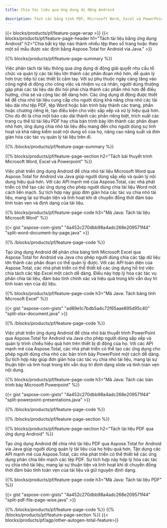 ```yaml
---
title: Chia tài liệu qua ứng dụng di động Android 

description: Tách các bảng tính PDF, Microsoft Word, Excel và PowerPoint thông qua ứng dụng Android của bạn. Chia tài liệu theo số trang hoặc theo một số mẫu được xác định trước.
---
```


{{< blocks/products/pf/feature-page-wrap >}}
{{< blocks/products/pf/feature-page-header h1="Tách tài liệu bằng ứng dụng Android" h2="Chia bất kỳ tệp nào thành nhiều tệp theo số trang hoặc theo một số mẫu được xác định bằng Aspose.Total for Android via Java." >}}

{{% blocks/products/pf/feature-page-summary %}}

Việc phân tách tài liệu thông qua ứng dụng di động giải quyết nhu cầu tổ chức và quản lý các tài liệu lớn thành các phân đoạn nhỏ hơn, dễ quản lý hơn trực tiếp từ các thiết bị cầm tay. Với sự phụ thuộc ngày càng tăng vào công nghệ di động cho công việc và nhiệm vụ cá nhân, người dùng thường gặp phải các tài liệu dài đòi hỏi phải chia thành các phần nhỏ hơn để điều hướng, chia sẻ và cộng tác dễ dàng hơn. Các ứng dụng di động được thiết kế để chia nhỏ tài liệu cung cấp cho người dùng khả năng chia nhỏ các tài liệu dài như tệp PDF, tệp Word hoặc bản trình bày thành các trang, phần hoặc chương riêng lẻ, tạo điều kiện cho việc sắp xếp và xử lý hiệu quả hơn. Cho dù đó là chia một báo cáo dài thành các phần riêng biệt, trích xuất các trang cụ thể từ tài liệu PDF hay chia bản trình bày lớn thành các phân đoạn nhỏ hơn, ứng dụng chia nhỏ tài liệu đều mang đến cho người dùng sự linh hoạt và khả năng kiểm soát nội dung số của họ, nâng cao năng suất và đơn giản hóa các tác vụ quản lý tài liệu trên đi.

{{% /blocks/products/pf/feature-page-summary  %}}

{{% blocks/products/pf/feature-page-section  h2="Tách bài thuyết trình Microsoft Word, Excel và Powerpoint" %}}

Việc phát triển ứng dụng Android để chia nhỏ tài liệu Microsoft Word qua Aspose.Total for Android via Java giúp người dùng sắp xếp và quản lý nội dung hiệu quả hơn. Với các API mạnh mẽ của Aspose.Total, các nhà phát triển có thể tạo các ứng dụng cho phép người dùng chia tài liệu Word một cách liền mạch. Sự tích hợp này giúp đơn giản hóa các tác vụ chia nhỏ tài liệu, mang lại sự thuận tiện và linh hoạt khi di chuyển đồng thời đảm bảo tính toàn vẹn và định dạng của tài liệu.

{{% blocks/products/pf/feature-page-code h3="Mã Java: Tách tài liệu Microsoft Word" %}}

{{< gist "aspose-com-gists" "4a452c270dbb98a4adc268e209571f44" "split-word-document-by-page.java" >}}

{{% /blocks/products/pf/feature-page-code  %}}

Tạo ứng dụng Android để phân chia bảng tính Microsoft Excel qua Aspose.Total for Android via Java cho phép người dùng chia các tập dữ liệu lớn thành các phân đoạn có thể quản lý được. Với các API toàn diện của Aspose.Total, các nhà phát triển có thể thiết kế các ứng dụng hỗ trợ việc chia tách các tệp Excel một cách dễ dàng. Điều này hợp lý hóa các tác vụ phân chia tài liệu, đảm bảo tính chính xác và hiệu quả trong khi vẫn duy trì tính toàn vẹn của dữ liệu.


{{% blocks/products/pf/feature-page-code h3="Mã Java: Tách bảng tính Microsoft Excel" %}}

{{< gist "aspose-com-gists" "ad89e1c7bdb5a4c72f65aae895d95c40" "split-xlsx-document.java" >}}

{{% /blocks/products/pf/feature-page-code  %}}

Việc phát triển ứng dụng Android để chia nhỏ bài thuyết trình PowerPoint qua Aspose.Total for Android via Java cho phép người dùng sắp xếp và quản lý trình chiếu hiệu quả hơn trên thiết bị di động của họ. Với các API mạnh mẽ của Aspose.Total, các nhà phát triển có thể tạo các ứng dụng cho phép người dùng chia nhỏ các bản trình bày PowerPoint một cách dễ dàng. Sự tích hợp này giúp đơn giản hóa các tác vụ chia nhỏ tài liệu, mang lại sự thuận tiện và linh hoạt trong khi vẫn duy trì định dạng slide và tính toàn vẹn nội dung.

{{% blocks/products/pf/feature-page-code h3="Mã Java: Tách các bản trình bày Microsoft Powerpoint" %}}

{{< gist "aspose-com-gists" "4a452c270dbb98a4adc268e209571f44" "split-powerpoint-presentations.java" >}}

{{% /blocks/products/pf/feature-page-code  %}}

{{% /blocks/products/pf/feature-page-section %}}

{{% blocks/products/pf/feature-page-section  h2="Tách tài liệu PDF qua ứng dụng Android" %}}

Tạo ứng dụng Android để chia nhỏ tài liệu PDF qua Aspose.Total for Android via Java giúp người dùng quản lý tài liệu của họ hiệu quả hơn. Tận dụng các API mạnh mẽ của Aspose.Total, các nhà phát triển có thể thiết kế các ứng dụng phân chia liền mạch các tệp PDF. Sự tích hợp này hợp lý hóa các tác vụ chia nhỏ tài liệu, mang lại sự thuận tiện và linh hoạt khi di chuyển đồng thời đảm bảo tính toàn vẹn của tài liệu và giữ nguyên định dạng.

{{% blocks/products/pf/feature-page-code h3="Mã Java: Tách tài liệu PDF" %}}

{{< gist "aspose-com-gists" "4a452c270dbb98a4adc268e209571f44" "split-pdf-file-page-wise.java" >}}

{{% /blocks/products/pf/feature-page-code  %}}
{{% /blocks/products/pf/feature-page-section %}}
{{< blocks/products/pf/agp/other-autogen-total-feature>}}